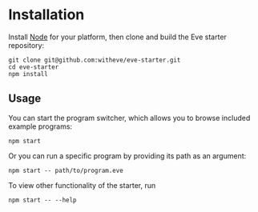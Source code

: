 # Installation

Install [Node](https://nodejs.org/en/download/) for your platform, then clone and build the Eve starter repository:

```
git clone git@github.com:witheve/eve-starter.git
cd eve-starter
npm install
```

## Usage

You can start the program switcher, which allows you to browse included example programs:

```
npm start
```

Or you can run a specific program by providing its path as an argument:

```
npm start -- path/to/program.eve
```

To view other functionality of the starter, run

```
npm start -- --help
```